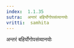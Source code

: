 ```yaml
---
index:  1.1.35
sutra:  अन्तरं बहिर्योगोपसंव्यानयोः
vritti:  samhita 
---
```


अन्तरं बहिर्योगोपसंव्यानयोः

